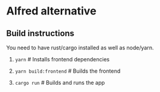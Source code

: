 # Alfred alternative

## Build instructions

You need to have rust/cargo installed as well as node/yarn.

1. `yarn` # Installs frontend dependencies

2. `yarn build:frontend` # Builds the frontend

4. `cargo run` # Builds and runs the app
